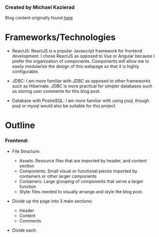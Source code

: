 ### Created by Michael Kazierad

Blog content originally found [here](https://www.theverge.com/2021/6/24/22546791/microsoft-windows-11-announcement-features-updates#:~:text=The%20first%20thing%20you'll,both%20centered%20on%20the%20taskbar.&text=Windows%2011%20Snap%20layouts.,modes%20that%20Windows%2011%20supports)

# Frameworks/Technologies

- ReactJS: ReactJS is a popular Javascript framework for frontend development. I chose ReactJS as opposed to Vue or Angular because I prefer the organization of components. Components will allow me to easily modularize the design of this webpage so that it is highly configurable.

- JDBC: I am more familiar with JDBC as opposed to other frameworks such as Hibernate. JDBC is more practical for simpler databases such as storing user comments for this blog post.

- Database with PostreSQL: I am more familiar with using psql, though psql or mysql would also be suitable for this project.

# Outline

### Frontend:

- File Structure:

  - Assets: Resource files that are imported by header, and content section
  - Components: Small visual or functional pieces imported by containers or other larger components
  - Containers: Large grouping of components that serve a larger function
  - Style: files needed to visually arrange and style the blog post.

- Divide up the page into 3 main sections:
  - Header
  - Content
  - Comments
- Divide each
